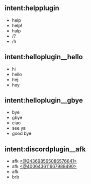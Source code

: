 ## intent:helpplugin
- help
- help!
- halp
- /?
- /h

## intent:helloplugin__hello
- hi
- hello
- hej
- hey

## intent:helloplugin__gbye
- bye
- gbye
- ciao
- see ya
- good bye

## intent:discordplugin__afk
- afk [<@243698565086576641>](user)
- afk [<@400643611667988490>](user)
- afk
- brb

